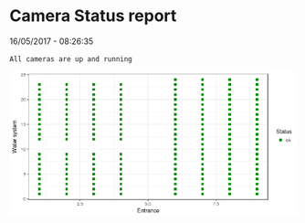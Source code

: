 Camera Status report
================
16/05/2017 - 08:26:35

    All cameras are up and running

![](camreport_files/figure-markdown_github/unnamed-chunk-2-1.png)
